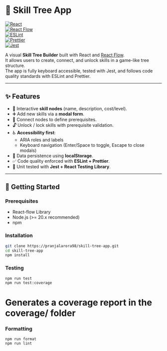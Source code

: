 # 🌳 Skill Tree App

[![React](https://img.shields.io/badge/React-18-blue?logo=react)](https://react.dev/)  
[![React Flow](https://img.shields.io/badge/React%20Flow-@xyflow%2Freact-blueviolet)](https://reactflow.dev/)  
[![ESLint](https://img.shields.io/badge/Linting-ESLint-4B32C3?logo=eslint)](https://eslint.org/)  
[![Prettier](https://img.shields.io/badge/Code%20Style-Prettier-f7b93e?logo=prettier)](https://prettier.io/)  
[![Jest](https://img.shields.io/badge/Tests-Jest-C21325?logo=jest)](https://jestjs.io/)  

A visual **Skill Tree Builder** built with React and [React Flow](https://reactflow.dev/).  
It allows users to create, connect, and unlock skills in a game-like tree structure.  
The app is fully keyboard accessible, tested with Jest, and follows code quality standards with ESLint and Prettier.

---

## ✨ Features

- 🎨 Interactive **skill nodes** (name, description, cost/level).  
- ➕ Add new skills via a **modal form**.  
- 🔗 Connect nodes to define prerequisites.  
- 🔓 Unlock / lock skills with prerequisite validation.  
- ♿ **Accessibility first**:  
  - ARIA roles and labels  
  - Keyboard navigation (Enter/Space to toggle, Escape to close modals)  
- 💾 Data persistence using **localStorage**.  
- ✅ Code quality enforced with **ESLint + Prettier**.  
- 🧪 Unit tested with **Jest + React Testing Library**.  

---

## 🚀 Getting Started

### Prerequisites
- React-flow Library
- Node.js (>= 20.x recommended)
- npm

### Installation
```bash
git clone https://pranjalarora98/skill-tree-app.git
cd skill-tree-app
npm install
```

### Testing
```
npm run test
npm run test:coverage
```

# Generates a coverage report in the coverage/ folder

### Formatting
```
npm run format
npm run lint
```